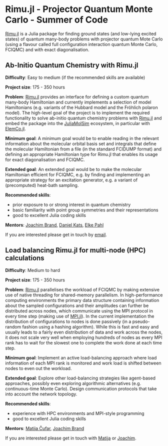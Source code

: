 # Rimu.jl - Projector Quantum Monte Carlo - Summer of Code

[Rimu.jl](https://github.com/RimuQMC/Rimu.jl) is a Julia package for finding ground states (and low-lying excited states) of quantum many-body problems with projector quantum Mote Carlo (using a flavour called full configuration interaction quantum Monte Carlo, FCIQMC) and with exact diagonalisation.

## Ab-Initio Quantum Chemistry with Rimu.jl
 
 **Difficulty**: Easy to medium (if the recommended skills are available)

 **Project size**: 175 - 350 hours

 **Problem**: [Rimu.jl](https://github.com/RimuQMC/Rimu.jl) provides an interface for defining a custom quantum many-body Hamiltonian and currently implements a selection of model Hamiltonians (e.g. variants of the Hubbard model and the Fröhlich polaron model).
 The high-level goal of the project is to implement the required functionality to solve ab-initio quantum chemistry problems with [Rimu.jl](https://github.com/RimuQMC/Rimu.jl) and embed the package into the [JuliaMolSim](https://github.com/JuliaMolSim) ecosystem, in particular with [ElemCo.jl](https://github.com/fkfest/ElemCo.jl).

**Minimum goal**: A minimum goal would be to enable reading in the relevant information about the molecular orbital basis set and integrals that define the molecular Hamiltonian from a file (in the standard FCIDUMP format) and defining an appropriate Hamiltonian type for Rimu.jl that enables its usage for exact diagonalisation and FCIQMC.

**Extended goal**: An extended goal would be to make the molecular Hamiltonian efficient for FCIQMC, e.g. by finding and implementing an appropriate strategy for an excitation generator, e.g. a variant of (precomputed) heat-bath sampling.

**Recommended skills**:
- prior exposure to or strong interest in quantum chemistry
- basic familiarity with point group symmetries and their representations
- good to excellent Julia coding skills

**Mentors**: [Joachim Brand](https://github.com/joachimbrand), [Daniel Kats](https://github.com/dnkats), [Elke Pahl](https://github.com/ElkePahl)

If you are interested please get in touch by [email](mailto:j.brand@massey.ac.nz).

## Load balancing Rimu.jl for multi-node (HPC) calculations

**Difficulty**: Medium to hard

**Project size**: 175 - 350 hours

**Problem**: [Rimu.jl](https://github.com/RimuQMC/Rimu.jl) parallelises the workload of FCIQMC by making extensive use of native threading for shared-memory parallelism. In high-performance computing environments the primary data structure containing information about the sampled configurations and their amplitudes can further be distributed across nodes, which communicate using the MPI protocol in every time step (making use of [MPI.jl](https://github.com/JuliaParallel/MPI.jl)). In the current implementation the distribution of configurations to nodes is done passively (in a pseudo-random fashion using a hashing algorithm). While this is fast and easy and usually leads to a fairly even distribution of data and work across the nodes, it does not scale very well when employing hundreds of nodes as every MPI rank has to wait for the slowest one to complete the work done at each time step.

**Minimum goal**: Implement an active load-balancing approach where load information of each MPI rank is monitored and work load is shifted between nodes to even out the workload.

**Extended goal**: Explore other load-balancing strategies like agent-based approaches, possibly even exploring algorithmic alternatives (e.g. continuous-time Monte Carlo). Design communication protocols that take into account the network topology.

**Recommended skills**:
- experience with HPC environments and MPI-style programming
- good to excellent Julia coding skills

**Mentors**: [Matija Čufar](https://github.com/mtsch), [Joachim Brand](https://github.com/joachimbrand)

If you are interested please get in touch with [Matija](matijacufar@gmail.com) or [Joachim](mailto:j.brand@massey.ac.nz).

